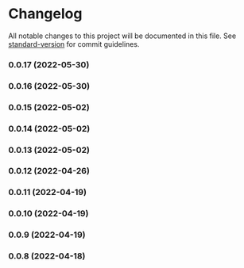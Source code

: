 # Changelog

All notable changes to this project will be documented in this file. See [standard-version](https://github.com/conventional-changelog/standard-version) for commit guidelines.

### 0.0.17 (2022-05-30)

### 0.0.16 (2022-05-30)

### 0.0.15 (2022-05-02)

### 0.0.14 (2022-05-02)

### 0.0.13 (2022-05-02)

### 0.0.12 (2022-04-26)

### 0.0.11 (2022-04-19)

### 0.0.10 (2022-04-19)

### 0.0.9 (2022-04-19)

### 0.0.8 (2022-04-18)
